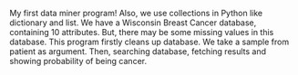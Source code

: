 My first data miner program!
Also, we use collections in Python like dictionary and list.
We have a Wisconsin Breast Cancer database, containing 10 attributes. But, there may be some missing values in this database. This program firstly cleans up database.
We take a sample from patient as argument. Then, searching database, fetching results and showing probability of being cancer.